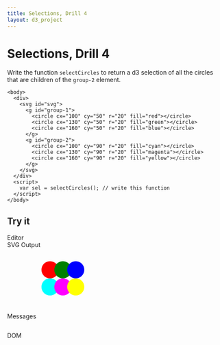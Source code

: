 ```yaml
---
title: Selections, Drill 4
layout: d3_project
---
```


# Selections, Drill 4

Write the function `selectCircles` to return a d3 selection of all the
circles that are children of the `group-2` element.

    <body>
      <div>
        <svg id="svg">
          <g id="group-1">
            <circle cx="100" cy="50" r="20" fill="red"></circle>
            <circle cx="130" cy="50" r="20" fill="green"></circle>
            <circle cx="160" cy="50" r="20" fill="blue"></circle>
          </g>
          <g id="group-2">
            <circle cx="100" cy="90" r="20" fill="cyan"></circle>
            <circle cx="130" cy="90" r="20" fill="magenta"></circle>
            <circle cx="160" cy="90" r="20" fill="yellow"></circle>
          </g>
        </svg>
      </div>
      <script>
        var sel = selectCircles(); // write this function
      </script>
    </body>
	
## Try it

<div style="clear:both"></div>
<div>
  <div class="half-width-float tall">
    <div>Editor</div>
	<div id="editor"></div>
	<div id="run"></div>
  </div>
  <div class="half-width-float tall">
    <div>SVG Output</div>
	<div id="preview"><svg id="svg">
	  <g id="group-1">
 	      <circle cx="100" cy="50" r="20" fill="red"></circle>
		  <circle cx="130" cy="50" r="20" fill="green"></circle>
		  <circle cx="160" cy="50" r="20" fill="blue"></circle>
	  </g>
	  <g id="group-2">
 	      <circle cx="100" cy="90" r="20" fill="cyan"></circle>
		  <circle cx="130" cy="90" r="20" fill="magenta"></circle>
		  <circle cx="160" cy="90" r="20" fill="yellow"></circle>
	  </g>
	  </svg></div>
	<div id="reset"></div>
  </div>
</div>

<div style="clear:both"></div>
<div>
  <div class="full-width-float">
    <div>Messages</div>
	<pre id="reports"></pre>
  </div>
</div>

<div style="clear:both"></div>
<div>
  <div class="full-width-float">
    <div>DOM</div>
	<pre id="domText"></pre>
  </div>
</div>

<script src="ace.js"></script>

<script type="module" src="drill1-4.js"></script>
